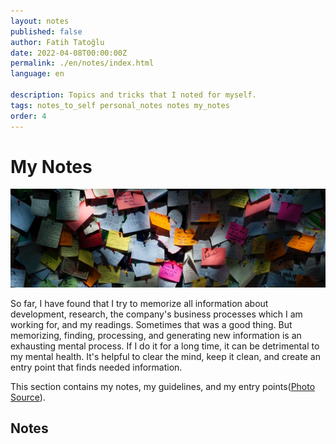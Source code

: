 ```yaml
---
layout: notes
published: false
author: Fatih Tatoğlu
date: 2022-04-08T00:00:00Z
permalink: ./en/notes/index.html
language: en

description: Topics and tricks that I noted for myself.
tags: notes_to_self personal_notes notes my_notes
order: 4
---
```


# My Notes

![My Notes](../../image/notes.jpg)

So far, I have found that I try to memorize all information about development, research, the company's business processes which I am working for, and my readings. Sometimes that was a good thing. But memorizing, finding, processing, and generating new information is an exhausting mental process. If I do it for a long time, it can be detrimental to my mental health. It's helpful to clear the mind, keep it clean, and create an entry point that finds needed information.

This section contains my notes, my guidelines, and my entry points([Photo Source](https://www.pexels.com/tr-tr/fotograf/yapiskan-not-lot-1629212/)).

## Notes
